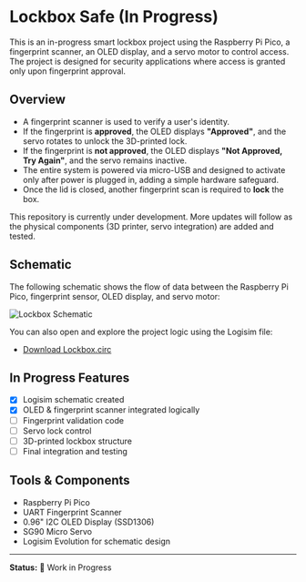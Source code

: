 # Lockbox Safe (In Progress)

This is an in-progress smart lockbox project using the Raspberry Pi Pico, a fingerprint scanner, an OLED display, and a servo motor to control access. The project is designed for security applications where access is granted only upon fingerprint approval.

## Overview

- A fingerprint scanner is used to verify a user's identity.
- If the fingerprint is **approved**, the OLED displays **"Approved"**, and the servo rotates to unlock the 3D-printed lock.
- If the fingerprint is **not approved**, the OLED displays **"Not Approved, Try Again"**, and the servo remains inactive.
- The entire system is powered via micro-USB and designed to activate only after power is plugged in, adding a simple hardware safeguard.
- Once the lid is closed, another fingerprint scan is required to **lock** the box.

This repository is currently under development. More updates will follow as the physical components (3D printer, servo integration) are added and tested.

## Schematic

The following schematic shows the flow of data between the Raspberry Pi Pico, fingerprint sensor, OLED display, and servo motor:

![Lockbox Schematic](schematic/lockbox_schematic.png)

You can also open and explore the project logic using the Logisim file:

- [Download Lockbox.circ](schematic/Lockbox.circ)

## In Progress Features

- [x] Logisim schematic created
- [x] OLED & fingerprint scanner integrated logically
- [ ] Fingerprint validation code
- [ ] Servo lock control
- [ ] 3D-printed lockbox structure
- [ ] Final integration and testing

## Tools & Components

- Raspberry Pi Pico
- UART Fingerprint Scanner
- 0.96" I2C OLED Display (SSD1306)
- SG90 Micro Servo  
- Logisim Evolution for schematic design

---

**Status:** 🚧 Work in Progress  

